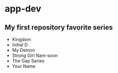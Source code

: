 # app-dev
My first repository
**favorite series**
---------------------------
- Kingdom
- Initial D
- My Demon
- Strong Girl Nam-soon
- The Gap Series
- Your Name
